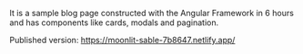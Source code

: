 It is a sample blog page constructed with the Angular Framework in 6 hours and has components like cards, modals and pagination.


Published version: https://moonlit-sable-7b8647.netlify.app/

